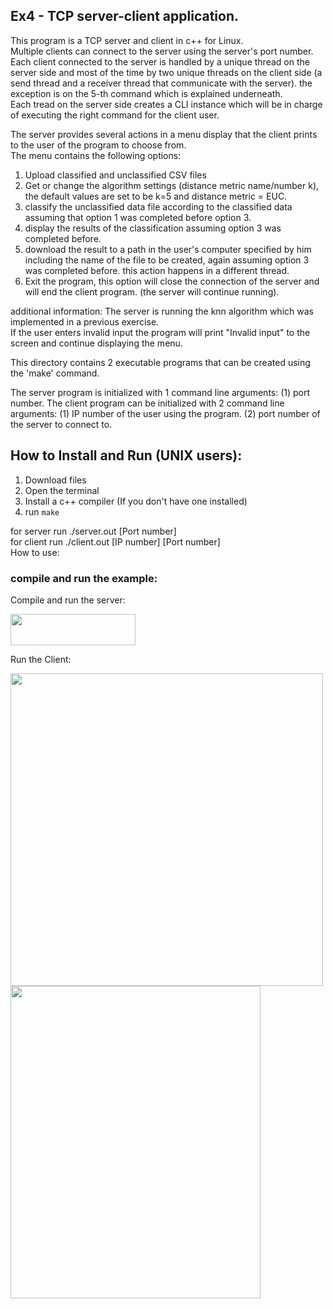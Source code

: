 ## Ex4 - TCP server-client application.  
This program is a TCP server and client in c++ for Linux.  
Multiple clients can connect to the server using the server's port number.  
Each client connected to the server is handled by a unique thread on the server side and most of the time by two unique threads on the client side (a send thread and a receiver thread that communicate with the server). the exception is on the 5-th command which is explained underneath.  
Each tread on the server side creates a CLI instance which will be in charge of executing the right command for the client user.  

The server provides several actions in a menu display that the client prints to the user of the program to choose from.  
The menu contains the following options:  
1. Upload classified and unclassified CSV files
2. Get or change the algorithm settings (distance metric name/number k), the default values are set to be k=5 and distance metric = EUC.
3. classify the unclassified data file according to the classified data assuming that option 1 was completed before option 3.
4. display the results of the classification assuming option 3 was completed before.
5. download the result to a path in the user's computer specified by him including the name of the file to be created,  again assuming option 3 was completed before. this action happens in a different thread.
8. Exit the program, this option will close the connection of the server and will end the client program. (the server will continue running).

additional information:
The server is running the knn algorithm which was implemented in a previous exercise.  
If the user enters invalid input the program will print "Invalid input" to the screen and continue displaying the menu.  

This directory contains 2 executable programs that can be created using the 'make' command.  

The server program is initialized with 1 command line arguments:
(1) port number.
The client program can be initialized with 2 command line arguments:
(1) IP number of the user using the program.
(2) port number of the server to connect to.


## **How to Install and Run (UNIX users):**
1. Download files
2. Open the terminal
3. Install a c++ compiler (If you don't have one installed)
4. run `make`  

for server run ./server.out [Port number]  
for client run ./client.out [IP number] [Port number]  
How to use:


### compile and run the example:  
Compile and run the server:  

<img src="https://user-images.githubusercontent.com/72741540/213941242-e6e6a74c-82cc-4468-ac0b-4db45a32b14f.png" width="200" height="50">

Run the Client:  

<img src="https://user-images.githubusercontent.com/72741540/213940985-849bc4f1-a73a-4e75-982a-4d29cf71b489.png" width="500" height="500">  

<img src="https://user-images.githubusercontent.com/72741540/213941016-71b4c603-ef4c-4292-9303-1c68e92c9abf.png" width="400" height="500">
